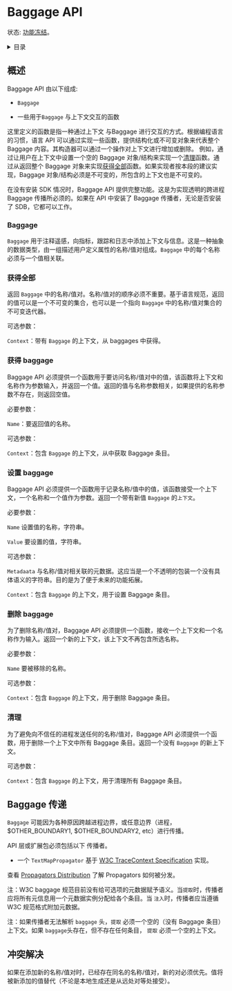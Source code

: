 # Baggage API

状态: [功能冻结](../document-status.md)。

<details>
<summary>
目录
</summary>

- [概述](#概述)
  - [Baggage](#baggage)
  - [获得全部 baggages](#获得全部-baggages)
  - [获得 baggage](#获得-baggage)
  - [设置 baggage](#设置-baggage)
  - [删除 baggage](#删除-baggage)
  - [清理](#清理)
- [Baggage 传递](#baggage-传递)
- [冲突解决](#[冲突解决)


</details>


## 概述

<!-- The Baggage API consists of: -->

Baggage API 由以下组成:

  <!--- Baggage`-->
- `Baggage`


  <!--- functions to interact with the `Baggage` in a `Context`-->
- 一些用于`Baggage` 与上下文交互的函数



<!--The functions described here are one way to approach interacting with the Baggage purely via the Context. Depending on language idioms, a language API MAY implement these functions by providing a struct or immutable object that represents the entire Baggage contents. This construct could then be added or removed from the Context with a single operation. -->

<!--For example, the Clear function could be implemented by having the user set an empty Baggage object/struct into the context. The Get all function could be implemented by returning the Baggage object as a whole from the function call. If an idiom like this is implemented, the Baggage object/struct MUST be immutable, so that the containing Context also remains immutable.-->

这里定义的函数是指一种通过上下文 与Baggage 进行交互的方式。根据编程语言的习惯，语言 API 可以通过实现一些函数，提供结构化或不可变对象来代表整个 Baggage 内容。其构造器可以通过一个操作对上下文进行增加或删除。
例如，通过让用户在上下文中设置一个空的 Baggage 对象/结构来实现一个[清理](#清理)函数。通过从返回整个 Baggage 对象来实现[获得全部](获取全部)函数。如果实现者按本段的建议实现，Baggage 对象/结构必须是不可变的，所包含的上下文也是不可变的。

<!--The Baggage API MUST be fully functional in the absence of an installed SDK. This is required in order to enable transparent cross-process Baggage propagation. If a Baggage propagator is installed into the API, it will work with or without an installed SDK.-->

在没有安装 SDK 情况时，Baggage API 提供完整功能。这是为实现透明的跨进程 Baggage 传播所必须的。如果在 API 中安装了 Baggage 传播者，无论是否安装了 SDB，它都可以工作。

### Baggage

<!--`Baggage` is used to annotate telemetry, adding context and information to metrics, traces, and logs. It is an abstract data type represented by a set of name/value pairs describing user-defined properties. Each name in `Baggage` MUST be associated with exactly one value.-->

`Baggage` 用于注释遥感，向指标，跟踪和日志中添加上下文与信息。这是一种抽象的数据类型，由一组描述用户定义属性的名称/值对组成。`Baggage` 中的每个名称必须与一个值相关联。

 <!--### Get ALL--> 

### 获得全部

<!--Returns the name/value pairs in the `Baggage`. The order of name/value pairs MUST NOT be significant. Based on the language specification, the returned value can be either an immutable collection or an immutable iterator to the collection of name/value pairs in the `Baggage`.-->

返回 `Baggage` 中的名称/值对。名称/值对的顺序必须不重要。基于语言规范，返回的值可以是一个不可变的集合，也可以是一个指向 `Baggage` 中的名称/值对集合的不可变迭代器。

<!--OPTIONAL parameters:--> 

可选参数：

<!--`Context` the context containing the `Baggage` from which to get the baggages.-->

`Context`：带有 `Baggage` 的上下文，从 baggages 中获得。

<!-- ### Get baggage--> 

### 获得 baggage

<!--To access the value for a name/value pair by a prior event, the Baggage API MUST provide a function that takes a context and a name as input, and returns a value. Returns the value associated with the given name, or null if the given name is not present.-->

Baggage API 必须提供一个函数用于要访问名称/值对中的值，该函数将上下文和名称作为参数输入，并返回一个值。返回的值与名称参数相关，如果提供的名称参数不存在，则返回空值。



<!--REQUIRED parameters:-->

必要参数：

<!--Name the name to return the value for.-->

`Name`：要返回值的名称。

<!--OPTIONAL parameters:-->

可选参数：

<!--Context the context containing the `Baggage` from which to get the baggage entry.-->

`Context`：包含 `Baggage` 的上下文，从中获取 Baggage 条目。

### 设置 baggage

<!--To record the value for a name/value pair, the Baggage API MUST provide a function which takes a context, a name, and a value as input. Returns a new Context which contains a Baggage with the new value.-->

Baggage API 必须提供一个函数用于记录名称/值中的值，该函数接受一个上下文，一个名称和一个值作为参数。返回一个带有新值 `Baggage` 的`上下文`。

<!--REQUIRED parameters:-->

必要参数：

<!--Name The name for which to set the value, of type string.-->

`Name` 设置值的名称，字符串。

<!--Value The value to set, of type string.-->

`Value` 要设置的值，字符串。

<!--OPTIONAL parameters:-->

可选参数：

<!--Metadata Optional metadata associated with the name-value pair. This should be an opaque wrapper for a string with no semantic meaning. Left opaque to allow for future functionality.-->

`Metadaata` 与名称/值对相关联的元数据。这应当是一个不透明的包装一个没有具体语义的字符串。目的是为了便于未来的功能拓展。

<!--Context The context containing the `Baggage` in which to set the baggage entry.-->

`Context`：包含 `Baggage` 的上下文，用于设置 Baggage 条目。

<!--### Delete baggage-->

###  删除 baggage

<!--To delete a name/value pair, the Baggage API MUST provide a function which takes a context and a name as input. Returns a new `Context` which no longer contains the selected name.-->

为了删除名称/值对，Baggage API 必须提供一个函数，接收一个上下文和一个名称作为输入。返回一个新的上下文，该上下文不再包含所选名称。

<!--REQUIRED parameters:-->

必要参数：

<!--Name the name to remove.-->

`Name` 要被移除的名称。

<!--OPTIONAL parameters:-->

可选参数：

<!--Context the context containing the `Baggage` from which to remove the baggage entry.-->

`Context`：包含 `Baggage` 的上下文，用于删除 Baggage 条目。

<!--### Clear-->

### 清理

<!--To avoid sending any name/value pairs to an untrusted process, the Baggage API MUST provide a function to remove all baggage entries from a context. Returns a new `Context` with no `Baggage`.-->

为了避免向不信任的进程发送任何的名称/值对，Baggage API 必须提供一个函数，用于删除一个上下文中所有 Baggage 条目。返回一个没有 `Baggage` 的新上下文。

<!--OPTIONAL parameters:-->

可选参数：

<!--Context the context containing the `Baggage` from which to remove all baggage entries.-->

`Context`：包含 `Baggage` 的上下文，用于清理所有 Baggage 条目。



 <!-- ## Baggage Propagation-->

## Baggage 传递

<!-- `Baggage` MAY be propagated across process boundaries or across any arbitrary boundaries
(process, $OTHER_BOUNDARY1, $OTHER_BOUNDARY2, etc) for various reasons.-->

`Baggage` 可能因为各种原因跨越进程边界，或任意边界（进程，$OTHER_BOUNDARY1, $OTHER_BOUNDARY2, etc）进行传播。

<!--The API layer or an extension package MUST include the following `Propagator`s:-->

API 层或扩展包必须包括以下 传播者。

<!--A `TextMapPropagator` implementing the [W3C Baggage Specification](https://w3c.github.io/baggage).-->

* 一个 `TextMapPropagator` 基于 [W3C TraceContext Specification](https://www.w3.org/TR/trace-context/) 实现。

<!--See [Propagators Distribution](../context/api-propagators.md#propagators-distribution)
for how propagators are to be distributed.-->

查看 [Propagators Distribution](../context/api-propagators.md#propagators-distribution)
了解 Propagators 如何被分发。



<!--Note: The W3C baggage specification does not currently assign semantic meaning to the optional metadata.On `extract`, the propagator should store all metadata as a single metadata instance per entry. On `inject`, the propagator should append the metadata per the W3C specification format.-->

注：W3C baggage 规范目前没有给可选项的元数据赋予语义。当`提取`时，传播者应将所有元信息用一个元数据实例分配给各个条目。当 `注入`时，传播者应当遵循 W3C 规范格式附加元数据。



<!--Notes:If the propagator is unable to parse the `baggage` header, `extract` MUST return a Context with no baggage entries in it. If the `baggage` header is present, but contains no entries, `extract` MUST return a Context with no baggage entries in it.-->

注：如果传播者无法解析 `baggage` 头，`提取` 必须一个空的（没有 Baggage 条目）上下文。如果 `baggage`头存在，但不存在任何条目， `提取` 必须一个空的上下文。

 <!--## Conflict Resolution-->

## 冲突解决

<!--If a new name/value pair is added and its name is the same as an existing name, than the new pair MUST take precedence. The value is replaced with the added value (regardless if it is locally generated or received from a remote peer).-->

如果在添加新的名称/值对时，已经存在同名的名称/值对，新的对必须优先。值将被新添加的值替代（不论是本地生成还是从远处对等处接受）。